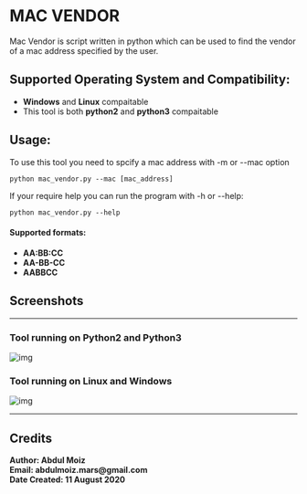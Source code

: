 # MAC VENDOR
Mac Vendor is script written in python which can be used to find the vendor of a mac address specified by the user.

Supported Operating System and Compatibility:
---------------------------------------------
* __Windows__ and __Linux__ compaitable
* This tool is both __python2__ and __python3__ compaitable

Usage:
-----
To use this tool you need to spcify a mac address with -m or --mac option

`python mac_vendor.py --mac [mac_address]`

If your require help you can run the program with -h or --help:

`python mac_vendor.py --help`
#### Supported formats:
* __AA:BB:CC__
* __AA-BB-CC__
* __AABBCC__

Screenshots
-----------
___
### Tool running on Python2 and Python3
![img](https://i.imgur.com/Gc1KIX9.gif)
### Tool running on Linux and Windows
![img](https://imgur.com/xmsP1y3.gif)
___

Credits
---------------
__Author: Abdul Moiz__ <br />
__Email: abdulmoiz.mars@gmail.com__ <br />
__Date Created: 11 August 2020__

